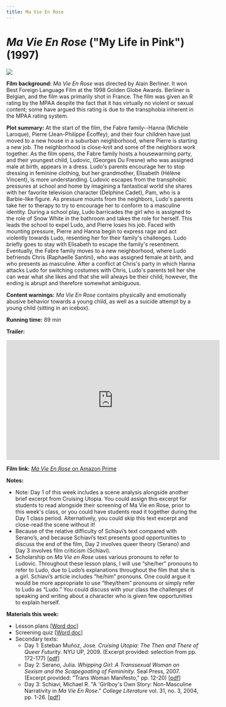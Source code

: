 ```yaml
---
title: Ma Vie En Rose
---
```

# *Ma Vie En Rose* ("My Life in Pink") (1997)

<a href="https://images-na.ssl-images-amazon.com/images/I/81FjQWN6MrL._RI_.jpg">
<img src="https://images-na.ssl-images-amazon.com/images/I/81FjQWN6MrL._RI_.jpg" class="poster">
</a>

**Film background:** *Ma Vie En Rose* was directed by Alain Berliner. It won Best Foreign Language Film at the 1998 Golden Globe Awards. Berliner is Belgian, and the film was primarily shot in France. The film was given an R rating by the MPAA despite the fact that it has virtually no violent or sexual content; some have argued this rating is due to the transphobia inherent in the MPAA rating system.

**Plot summary:**
At the start of the film, the Fabre family--Hanna (Michèle Laroque), Pierre (Jean-Philippe Écoffey), and their four children have just moved to a new house in a suburban neighborhood, where Pierre is starting a new job. The neighborhood is close-knit and some of the neighbors work together. As the film opens, the Fabre family hosts a housewarming party, and their youngest child, Ludovic, (Georges Du Fresne) who was assigned male at birth, appears in a dress. Ludo's parents encourage her to stop dressing in feminine clothing, but her grandmother, Elisabeth (Hélène Vincent), is more understanding. Ludovic escapes from the transphobic pressures at school and home by imagining a fantastical world she shares with her favorite television character (Delphine Cadet), Pam, who is a Barbie-like figure. As pressure mounts from the neighbors, Ludo's parents take her to therapy to try to encourage her to conform to a masculine identity. During a school play, Ludo barricades the girl who is assigned to the role of Snow White in the bathroom and takes the role for herself. This leads the school to expel Ludo, and Pierre loses his job. Faced with mounting pressure, Pierre and Hanna begin to express rage and act violently towards Ludo, resenting her for their family's challenges. Ludo briefly goes to stay with Elisabeth to escape the family's resentment. Eventually, the Fabre family moves to a new neighborhood, where Ludo befriends Chris (Raphaelle Santini), who was assigned female at birth, and who presents as masculine. After a conflict at Chris's party in which Hanna attacks Ludo for switching costumes with Chris, Ludo's parents tell her she can wear what she likes and that she will always be their child; however, the ending is abrupt and therefore somewhat ambiguous.

**Content warnings:** *Ma Vie En Rose* contains physically and emotionally abusive behavior towards a young child, as well as a suicide attempt by a young child (sitting in an icebox).  

**Running time:** 89 min

**Trailer:**
<div class="video-container">
<iframe width="560" height="315" src="https://www.youtube.com/embed/s28N84T_oGk" frameborder="0" allow="accelerometer; autoplay; clipboard-write; encrypted-media; gyroscope; picture-in-picture" allowfullscreen></iframe>
</div>

**Film link:** [*Ma Vie En Rose* on Amazon Prime](https://www.amazon.com/Ma-Vie-Rose-Georges-Fresne/dp/B001ELDYU2)

**Notes:**
* Note: Day 1 of this week includes a scene analysis alongside another brief excerpt from Cruising Utopia. You could assign this excerpt for students to read alongside their screening of Ma Vie en Rose, prior to this week's class, or you could have students read it together during the Day 1 class period. Alternatively, you could skip this text excerpt and close-read the scene without it!
* Because of the relative difficulty of Schiavi’s text compared with Serano’s, and because Schiavi’s text presents good opportunities to discuss the end of the film, Day 2 involves queer theory (Serano) and Day 3 involves film criticism (Schiavi).
* Scholarship on *Ma Vie en Rose* uses various pronouns to refer to Ludovic. Throughout these lesson plans, I will use “she/her” pronouns to refer to Ludo, due to Ludo’s explanations throughout the film that she is a girl. Schiavi’s article includes “he/him” pronouns. One could argue it would be more appropriate to use “they/them” pronouns or simply refer to Ludo as “Ludo.” You could discuss with your class the challenges of speaking and writing about a character who is given few opportunities to explain herself.


**Materials this week:**
* Lesson plans [<a href="/modules/unit 4: queer utopias/Ma Vie En Rose LP.docx" download>Word doc</a>]
* Screening quiz [<a href="/modules/unit 4: queer utopias/Ma Vie En Rose Screening Quiz.docx" download>Word doc</a>]
* Secondary texts:
    * Day 1: Esteban Muñoz, Jose. *Cruising Utopia: The Then and There of Queer Futurity.* NYU UP, 2009. (Excerpt provided: selection from pp. 172-177) [<a href="/modules/unit 4: queer utopias/Munoz Queer Failure.pdf" download>pdf</a>]
    * Day 2: Serano, Julia. *Whipping Girl: A Transsexual Woman on Sexism and the Scapegoating of Femininity.* Seal Press, 2007. (Excerpt provided: "Trans Woman Manifesto," pp. 12-20) [<a href="/modules/unit 4: queer utopias/Trans Woman Manifesto.pdf" download>pdf</a>]
    * Day 3: Schiavi, Michael R. "A 'Girlboy's Own Story: Non-Masculine Narrativity in *Ma Vie En Rose*." *College Literature* vol. 31, no. 3, 2004, pp. 1-26. [<a href="/modules/unit 4: queer utopias/A Girlboy's Own Story.pdf" download>pdf</a>]
